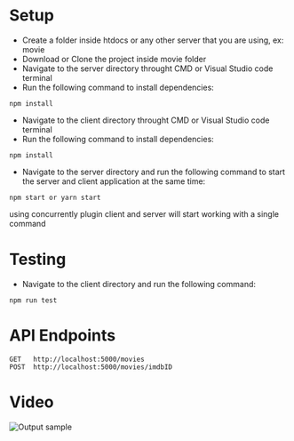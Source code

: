 # Setup

- Create a folder inside htdocs or any other server that you are using, ex: movie
- Download or Clone the project inside movie folder
- Navigate to the server directory throught CMD or Visual Studio code terminal
- Run the following command to install dependencies:

```
npm install
```

- Navigate to the client directory throught CMD or Visual Studio code terminal
- Run the following command to install dependencies:

```
npm install
```

- Navigate to the server directory and run the following command to start the server and client application at the same time:

```
npm start or yarn start
```

using concurrently plugin client and server will start working with a single command

# Testing

- Navigate to the client directory and run the following command:

```
npm run test
```

# API Endpoints

```
GET   http://localhost:5000/movies
POST  http://localhost:5000/movies/imdbID
```

# Video 
<!-- [![Demo CountPages alpha](https://akamdurnika.com/movie/screenshot.png)](https://www.youtube.com/watch?v=r4N9Ybg_dDU) -->


![Output sample](https://www.youtube.com/watch?v=r4N9Ybg_dDU)



